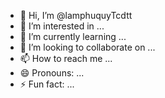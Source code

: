 - 👋 Hi, I’m @lamphuquyTcdtt
- 👀 I’m interested in ...
- 🌱 I’m currently learning ...
- 💞️ I’m looking to collaborate on ...
- 📫 How to reach me ...
- 😄 Pronouns: ...
- ⚡ Fun fact: ...

<!---
lamphuquyTcdtt/lamphuquyTcdtt is a ✨ special ✨ repository because its `README.md` (this file) appears on your GitHub profile.
You can click the Preview link to take a look at your changes.
--->
